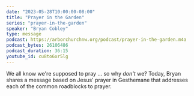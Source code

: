 ```yaml
---
date: "2023-05-28T10:00:00-08:00"
title: "Prayer in the Garden"
series: "prayer-in-the-garden"
speaker: "Bryan Cobley"
type: message
podcast: https://arborchurchnw.org/podcast/prayer-in-the-garden.m4a
podcast_bytes: 26106486
podcast_duration: 36:15
youtube_id: cu8to6xr5lg
---
```


We all know we're supposed to pray ... so why _don't_ we? Today, Bryan shares a message based on Jesus' prayer in Gesthemane that addresses each of the common roadblocks to prayer.
